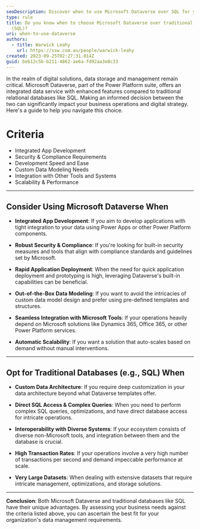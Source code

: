 ```yaml
---
seoDescription: Discover when to use Microsoft Dataverse over SQL for your business needs—whether it’s app integration, scalability, or security.
type: rule
title: Do you know when to choose Microsoft Dataverse over traditional databases
  (SQL)?
uri: when-to-use-dataverse
authors:
  - title: Warwick Leahy
    url: https://ssw.com.au/people/warwick-leahy
created: 2023-09-25T02:27:31.014Z
guid: beb12c5b-b211-4862-ae6a-fd92aa3e8c33
---
```

In the realm of digital solutions, data storage and management remain critical. Microsoft Dataverse, part of the Power Platform suite, offers an integrated data service with enhanced features compared to traditional relational databases like SQL. Making an informed decision between the two can significantly impact your business operations and digital strategy. Here's a guide to help you navigate this choice.
<!--endintro-->

# Criteria

* Integrated App Development
* Security & Compliance Requirements
* Development Speed and Ease
* Custom Data Modeling Needs
* Integration with Other Tools and Systems
* Scalability & Performance

---

## Consider Using Microsoft Dataverse When

* **Integrated App Development**: If you aim to develop applications with tight integration to your data using Power Apps or other Power Platform components.
  
* **Robust Security & Compliance**: If you're looking for built-in security measures and tools that align with compliance standards and guidelines set by Microsoft.
  
* **Rapid Application Deployment**: When the need for quick application deployment and prototyping is high, leveraging Dataverse's built-in capabilities can be beneficial.
  
* **Out-of-the-Box Data Modeling**: If you want to avoid the intricacies of custom data model design and prefer using pre-defined templates and structures.
  
* **Seamless Integration with Microsoft Tools**: If your operations heavily depend on Microsoft solutions like Dynamics 365, Office 365, or other Power Platform services.
  
* **Automatic Scalability**: If you want a solution that auto-scales based on demand without manual interventions.

---

## Opt for Traditional Databases (e.g., SQL) When

* **Custom Data Architecture**: If you require deep customization in your data architecture beyond what Dataverse templates offer.
  
* **Direct SQL Access & Complex Queries**: When you need to perform complex SQL queries, optimizations, and have direct database access for intricate operations.
  
* **Interoperability with Diverse Systems**: If your ecosystem consists of diverse non-Microsoft tools, and integration between them and the database is crucial.

* **High Transaction Rates**: If your operations involve a very high number of transactions per second and demand impeccable performance at scale.
  
* **Very Large Datasets**: When dealing with extensive datasets that require intricate management, optimizations, and storage solutions.

---

**Conclusion**:
Both Microsoft Dataverse and traditional databases like SQL have their unique advantages. By assessing your business needs against the criteria listed above, you can ascertain the best fit for your organization's data management requirements.